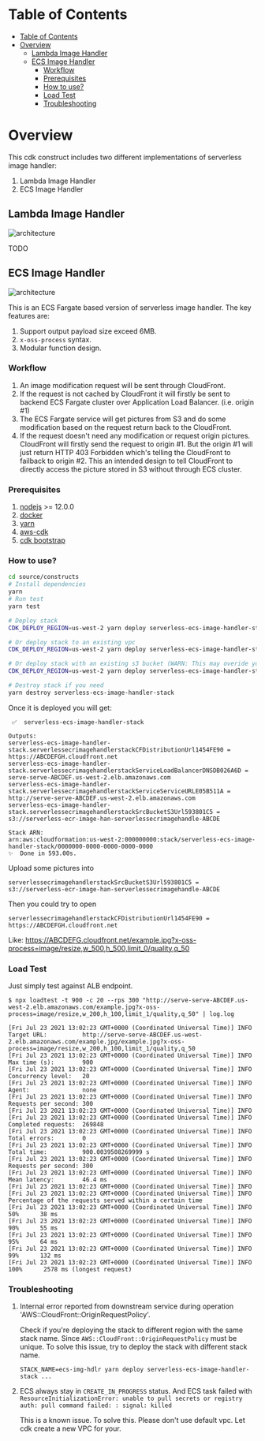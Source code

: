 # Table of Contents

- [Table of Contents](#table-of-contents)
- [Overview](#overview)
  - [Lambda Image Handler](#lambda-image-handler)
  - [ECS Image Handler](#ecs-image-handler)
    - [Workflow](#workflow)
    - [Prerequisites](#prerequisites)
    - [How to use?](#how-to-use)
    - [Load Test](#load-test)
    - [Troubleshooting](#troubleshooting)

# Overview

This cdk construct includes two different implementations of serverless image handler:

1. Lambda Image Handler
2. ECS Image Handler

## Lambda Image Handler

![architecture](../../architecture.png)

TODO

## ECS Image Handler

![architecture](./new-image-handler-arch.svg)

This is an ECS Fargate based version of serverless image handler. The key features are:

1. Support output payload size exceed 6MB.
2. `x-oss-process` syntax.
3. Modular function design.

### Workflow

1. An image modification request will be sent through CloudFront.
2. If the request is not cached by CloudFront it will firstly be sent to backend ECS Fargate cluster over Application Load Balancer. (i.e. origin #1)
3. The ECS Fargate service will get pictures from S3 and do some modification based on the request return back to the CloudFront.
4. If the request doesn't need any modification or request origin pictures. CloudFront will firstly send the request to origin #1. But the origin #1 will just return HTTP 403 Forbidden which's telling the CloudFront to failback to origin #2. This an intended design to tell CloudFront to directly access the picture stored in S3 without through ECS cluster.

### Prerequisites

1. [nodejs](https://nodejs.org/) >= 12.0.0
2. [docker](https://www.docker.com/)
3. [yarn](https://yarnpkg.com/getting-started/install)
4. [aws-cdk](https://docs.aws.amazon.com/cdk/latest/guide/getting_started.html)
5. [cdk bootstrap](https://docs.aws.amazon.com/cdk/latest/guide/cli.html#cli-bootstrap)

### How to use?

```bash
cd source/constructs
# Install dependencies
yarn
# Run test
yarn test

# Deploy stack
CDK_DEPLOY_REGION=us-west-2 yarn deploy serverless-ecs-image-handler-stack

# Or deploy stack to an existing vpc
CDK_DEPLOY_REGION=us-west-2 yarn deploy serverless-ecs-image-handler-stack -c use_vpc_id=vpc-123124124124

# Or deploy stack with an existing s3 bucket (WARN: This may overide your existing bucket policy)
CDK_DEPLOY_REGION=us-west-2 yarn deploy serverless-ecs-image-handler-stack -c use_vpc_id=vpc-123124124124 -c use_bucket=your-bucket

# Destroy stack if you need
yarn destroy serverless-ecs-image-handler-stack
```

Once it is deployed you will get:

```
 ✅  serverless-ecs-image-handler-stack

Outputs:
serverless-ecs-image-handler-stack.serverlessecrimagehandlerstackCFDistributionUrl1454FE90 = https://ABCDEFGH.cloudfront.net
serverless-ecs-image-handler-stack.serverlessecrimagehandlerstackServiceLoadBalancerDNSDB026A6D = serve-serve-ABCDEF.us-west-2.elb.amazonaws.com
serverless-ecs-image-handler-stack.serverlessecrimagehandlerstackServiceServiceURLE05B511A = http://serve-serve-ABCDEF.us-west-2.elb.amazonaws.com
serverless-ecs-image-handler-stack.serverlessecrimagehandlerstackSrcBucketS3Url593801C5 = s3://serverless-ecr-image-han-serverlessecrimagehandle-ABCDE

Stack ARN:
arn:aws:cloudformation:us-west-2:000000000:stack/serverless-ecs-image-handler-stack/0000000-0000-0000-0000-0000
✨  Done in 593.00s.
```

Upload some pictures into

```
serverlessecrimagehandlerstackSrcBucketS3Url593801C5 = s3://serverless-ecr-image-han-serverlessecrimagehandle-ABCDE
```

Then you could try to open

```
serverlessecrimagehandlerstackCFDistributionUrl1454FE90 = https://ABCDEFGH.cloudfront.net
```

Like: https://ABCDEFG.cloudfront.net/example.jpg?x-oss-process=image/resize,w_500,h_500,limit_0/quality,q_50

### Load Test

Just simply test against ALB endpoint.

```shell
$ npx loadtest -t 900 -c 20 --rps 300 "http://serve-serve-ABCDEF.us-west-2.elb.amazonaws.com/example.jpg?x-oss-process=image/resize,w_200,h_100,limit_1/quality,q_50" | log.log

[Fri Jul 23 2021 13:02:23 GMT+0000 (Coordinated Universal Time)] INFO Target URL:          http://serve-serve-ABCDEF.us-west-2.elb.amazonaws.com/example.jpg/example.jpg?x-oss-process=image/resize,w_200,h_100,limit_1/quality,q_50
[Fri Jul 23 2021 13:02:23 GMT+0000 (Coordinated Universal Time)] INFO Max time (s):        900
[Fri Jul 23 2021 13:02:23 GMT+0000 (Coordinated Universal Time)] INFO Concurrency level:   20
[Fri Jul 23 2021 13:02:23 GMT+0000 (Coordinated Universal Time)] INFO Agent:               none
[Fri Jul 23 2021 13:02:23 GMT+0000 (Coordinated Universal Time)] INFO Requests per second: 300
[Fri Jul 23 2021 13:02:23 GMT+0000 (Coordinated Universal Time)] INFO 
[Fri Jul 23 2021 13:02:23 GMT+0000 (Coordinated Universal Time)] INFO Completed requests:  269848
[Fri Jul 23 2021 13:02:23 GMT+0000 (Coordinated Universal Time)] INFO Total errors:        0
[Fri Jul 23 2021 13:02:23 GMT+0000 (Coordinated Universal Time)] INFO Total time:          900.0039508269999 s
[Fri Jul 23 2021 13:02:23 GMT+0000 (Coordinated Universal Time)] INFO Requests per second: 300
[Fri Jul 23 2021 13:02:23 GMT+0000 (Coordinated Universal Time)] INFO Mean latency:        46.4 ms
[Fri Jul 23 2021 13:02:23 GMT+0000 (Coordinated Universal Time)] INFO 
[Fri Jul 23 2021 13:02:23 GMT+0000 (Coordinated Universal Time)] INFO Percentage of the requests served within a certain time
[Fri Jul 23 2021 13:02:23 GMT+0000 (Coordinated Universal Time)] INFO   50%      38 ms
[Fri Jul 23 2021 13:02:23 GMT+0000 (Coordinated Universal Time)] INFO   90%      55 ms
[Fri Jul 23 2021 13:02:23 GMT+0000 (Coordinated Universal Time)] INFO   95%      64 ms
[Fri Jul 23 2021 13:02:23 GMT+0000 (Coordinated Universal Time)] INFO   99%      132 ms
[Fri Jul 23 2021 13:02:23 GMT+0000 (Coordinated Universal Time)] INFO  100%      2578 ms (longest request)
```

### Troubleshooting

1. Internal error reported from downstream service during operation 'AWS::CloudFront::OriginRequestPolicy'.

    Check if you're deploying the stack to different region with the same stack name. Since `AWS::CloudFront::OriginRequestPolicy`
    must be unique. To solve this issue, try to deploy the stack with different stack name.

    ```
    STACK_NAME=ecs-img-hdlr yarn deploy serverless-ecs-image-handler-stack ...
    ```

2. ECS always stay in `CREATE_IN_PROGRESS` status. And ECS task failed with `ResourceInitializationError: unable to pull secrets or registry auth: pull command failed: : signal: killed`

    This is a known issue. To solve this. Please don't use default vpc. Let cdk create a new VPC for your.
